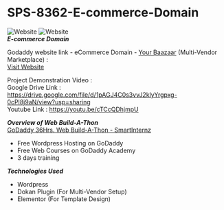 # SPS-8362-E-commerce-Domain
![Website](https://img.shields.io/website?up_message=Your%20Baazaar&url=https%3A%2F%2Ff7l.2da.myftpupload.com%2F)
<img alt="Website" src="https://img.shields.io/website?up_message=Your%20Baazaar&url=https%3A%2F%2Ff7l.2da.myftpupload.com%2F">
<br>
<b>_E-commerce Domain_</b>
<br>

Godaddy website link - eCommerce Domain - [Your Baazaar](https://f7l.2da.myftpupload.com/ "Your Baazaar") (Multi-Vendor Marketplace) : <br>
[Visit Website](https://f7l.2da.myftpupload.com/)

Project Demonstration Video :<br>
Google Drive Link : https://drive.google.com/file/d/1pAGJ4C0s3vvJ2klyYrgpxg-0cPl8j9aN/view?usp=sharing <br>
Youtube Link : https://youtu.be/cTCcQDhjmpU

**_Overview of Web Build-A-Thon_**
<br>
 [GoDaddy 36Hrs. Web Build-A-Thon - SmartInternz](https://smartinternz.com/godaddy-web-build-a-thon)
 - Free Wordpress Hosting on GoDaddy
 - Free Web Courses on GoDaddy Academy
 - 3 days training
 
 **_Technologies Used_**
 <br>
 - Wordpress
 - Dokan Plugin (For Multi-Vendor Setup)
 - Elementor (For Template Design)
 
